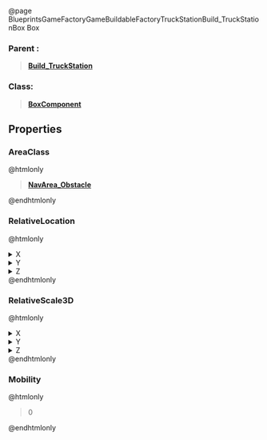 @page BlueprintsGameFactoryGameBuildableFactoryTruckStationBuild_TruckStationBox Box
### Parent :
<b><a href="_blueprints_game_factory_game_buildable_factory_truck_station_build__truck_station.html"><blockquote>Build_TruckStation</blockquote></a></b>
### Class:
<b><a href="_class_script_box_component.html"><blockquote>BoxComponent</blockquote></a></b>
## Properties
### AreaClass
@htmlonly
<b><a href="_class_script_nav_area__obstacle.html"><blockquote>NavArea_Obstacle</blockquote></a></b>
@endhtmlonly

### RelativeLocation
@htmlonly
<details>
 <summary>X</summary>
<blockquote>189.22976684570312</blockquote>
</details>
<details>
 <summary>Y</summary>
<blockquote>46.28242492675781</blockquote>
</details>
<details>
 <summary>Z</summary>
<blockquote>239.99713134765625</blockquote>
</details>
@endhtmlonly

### RelativeScale3D
@htmlonly
<details>
 <summary>X</summary>
<blockquote>24.173542022705078</blockquote>
</details>
<details>
 <summary>Y</summary>
<blockquote>23.483600616455078</blockquote>
</details>
<details>
 <summary>Z</summary>
<blockquote>10.997431755065918</blockquote>
</details>
@endhtmlonly

### Mobility
@htmlonly
<blockquote>0</blockquote>
@endhtmlonly

